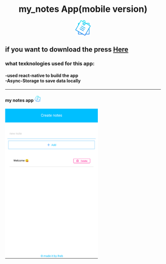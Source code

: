 <div align='center'>
  <h1> my_notes App(mobile version) </h1>
  <img src='images/app-img1.png' width='50' />
</div>

<h2>if you want to download the press <a href="https://drive.google.com/file/d/1RHx9u2D8JinF9fBU_CYCo8M28CaAdgkQ/view?usp=sharing">Here</a></h2>
  
<h3>
  what texknologies used for this app:
</h3>
<h4> 
  -used react-native to build the app <br/>
  -Async-Storage to save data locally
<h4/>
  
<hr/>

<h4>my notes app <img src='images/app-img1.png' width='20' /></h4>

<img src='images/app-img2.png' width='300' />
  
  
